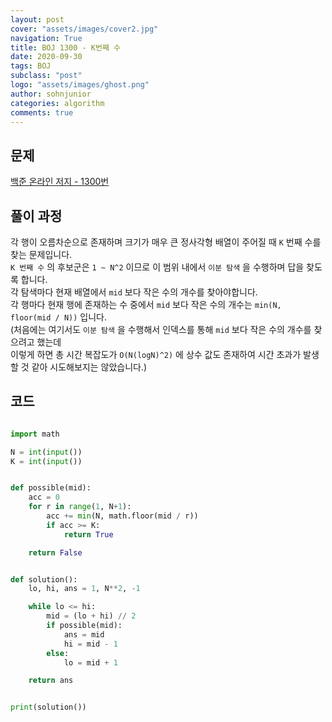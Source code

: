 ```yaml
---
layout: post
cover: "assets/images/cover2.jpg"
navigation: True
title: BOJ 1300 - K번째 수
date: 2020-09-30
tags: BOJ
subclass: "post"
logo: "assets/images/ghost.png"
author: sohnjunior
categories: algorithm
comments: true
---
```


## 문제

[백준 온라인 저지 - 1300번](https://www.acmicpc.net/problem/1300)

## 풀이 과정

각 행이 오름차순으로 존재하며 크기가 매우 큰 정사각형 배열이 주어질 때 `K` 번째 수를 찾는 문제입니다. <br>
`K 번째 수` 의 후보군은 `1 ~ N^2` 이므로 이 범위 내에서 `이분 탐색` 을 수행하며 답을 찾도록 합니다. <br>
각 탐색마다 현재 배열에서 `mid` 보다 작은 수의 개수를 찾아야합니다. <br>
각 행마다 현재 행에 존재하는 수 중에서 `mid` 보다 작은 수의 개수는 `min(N, floor(mid / N))` 입니다. <br>
(처음에는 여기서도 `이분 탐색` 을 수행해서 인덱스를 통해 `mid` 보다 작은 수의 개수를 찾으려고 했는데 <br>
이렇게 하면 총 시간 복잡도가 `O(N(logN)^2)` 에 상수 값도 존재하여 시간 초과가 발생할 것 같아 시도해보지는 않았습니다.) <br>

## 코드

```python

import math

N = int(input())
K = int(input())


def possible(mid):
    acc = 0
    for r in range(1, N+1):
        acc += min(N, math.floor(mid / r))
        if acc >= K:
            return True

    return False


def solution():
    lo, hi, ans = 1, N**2, -1

    while lo <= hi:
        mid = (lo + hi) // 2
        if possible(mid):
            ans = mid
            hi = mid - 1
        else:
            lo = mid + 1

    return ans


print(solution())

```
